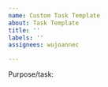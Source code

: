 ```yaml
---
name: Custom Task Template
about: Task Template
title: ''
labels: ''
assignees: wujoannec

---
```


Purpose/task:
